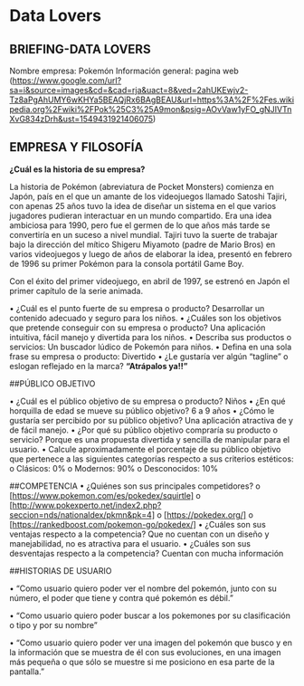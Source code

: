 # Data Lovers

## BRIEFING-DATA LOVERS

Nombre empresa: Pokemón
Información general: pagina web 
(https://www.google.com/url?sa=i&source=images&cd=&cad=rja&uact=8&ved=2ahUKEwjv2-Tz8aPgAhUMY6wKHYa5BEAQjRx6BAgBEAU&url=https%3A%2F%2Fes.wikipedia.org%2Fwiki%2FPok%25C3%25A9mon&psig=AOvVaw1yFO_gNJIVTnXvG834zDrh&ust=1549431921406075)

## EMPRESA Y FILOSOFÍA

**¿Cuál es la historia de su empresa?**

La historia de Pokémon (abreviatura de Pocket Monsters) comienza en Japón, país en el que un amante de los videojuegos llamado Satoshi Tajiri, con apenas 25 años tuvo la idea de diseñar un sistema en el que varios jugadores pudieran interactuar en un mundo compartido. Era una idea ambiciosa para 1990, pero fue el germen de lo que años más tarde se convertiría en un suceso a nivel mundial. Tajiri tuvo la suerte de trabajar bajo la dirección del mítico Shigeru Miyamoto (padre de Mario Bros) en varios videojuegos y luego de años de elaborar la idea, presentó en febrero de 1996 su primer Pokémon para la consola portátil Game Boy.

Con el éxito del primer videojuego, en abril de 1997, se estrenó en Japón el primer capítulo de la serie animada.

•	¿Cuál es el punto fuerte de su empresa o producto? 
Desarrollar un contenido adecuado y seguro para los niños. 
•	¿Cuáles son los objetivos que pretende conseguir con su empresa o producto? 
Una aplicación intuitiva, fácil manejo y divertida para los niños. 
•	Describa sus productos o servicios:
Un buscador lúdico  de Pokemón  para niños. 
•	Defina en una sola frase su empresa o producto:
Divertido
•	¿Le gustaría ver algún “tagline” o eslogan reflejado en la marca?
**“Atrápalos ya!!”**


##PÚBLICO OBJETIVO

•	¿Cuál es el público objetivo de su empresa o producto?
 Niños 
•	¿En qué horquilla de edad se mueve su público objetivo? 
6 a 9 años
•	¿Cómo le gustaría ser percibido por su público objetivo? 
Una aplicación atractiva de y de fácil manejo.
•	¿Por qué su público objetivo compraría su producto o servicio? 
Porque es una propuesta divertida y sencilla de manipular para el usuario. 
•	Calcule aproximadamente el porcentaje de su público objetivo que pertenece a las siguientes categorías respecto a sus criterios estéticos:
    o	Clásicos:        0%
    o	Modernos:        90%
    o	Desconocidos:        10%

##COMPETENCIA
•	¿Quiénes son sus principales competidores?
    o	[https://www.pokemon.com/es/pokedex/squirtle]
    o	[http://www.pokexperto.net/index2.php?seccion=nds/nationaldex/pkmn&pk=4]
    o	[https://pokedex.org/]
    o	[https://rankedboost.com/pokemon-go/pokedex/]
•	¿Cuáles son sus ventajas respecto a la competencia? 
Que no cuentan con un diseño y manejabilidad, no es atractiva para el usuario. 
•	¿Cuáles son sus desventajas respecto a la competencia?
Cuentan con mucha información

##HISTORIAS DE USUARIO

•	“Como usuario quiero poder ver el nombre del pokemón, junto con su número, el poder que tiene y contra qué pokemón es débil.”

•	“Como usuario quiero poder buscar a los pokemones por su clasificación o tipo y por su nombre”

•	“Como usuario quiero poder ver una imagen del pokemón que busco y en la información que se muestra de él con sus evoluciones, en una imagen más pequeña o que sólo se muestre si me posiciono en esa parte de la pantalla.”

